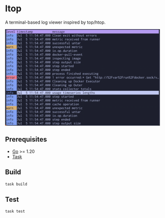 # ltop

A terminal-based log viewer inspired by top/htop.

![ltop screenshot](screenshot.png)

## Prerequisites

- [Go](https://go.dev/) >= 1.20
- [Task](https://taskfile.dev/)

## Build

```sh
task build
```

## Test

```sh
task test
```
